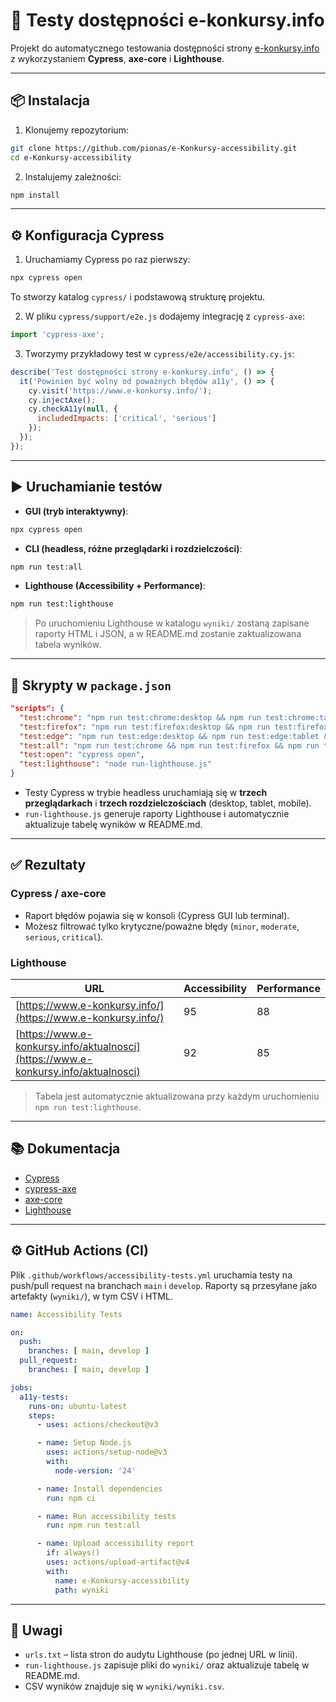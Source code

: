 # 🧪 Testy dostępności e-konkursy.info

Projekt do automatycznego testowania dostępności strony [e-konkursy.info](https://www.e-konkursy.info/) z wykorzystaniem **Cypress**, **axe-core** i **Lighthouse**.

---

## 📦 Instalacja

1. Klonujemy repozytorium:

```bash
git clone https://github.com/pionas/e-Konkursy-accessibility.git
cd e-Konkursy-accessibility
```

2. Instalujemy zależności:

```bash
npm install
```

---

## ⚙️ Konfiguracja Cypress

1. Uruchamiamy Cypress po raz pierwszy:

```bash
npx cypress open
```

To stworzy katalog `cypress/` i podstawową strukturę projektu.

2. W pliku `cypress/support/e2e.js` dodajemy integrację z `cypress-axe`:

```javascript
import 'cypress-axe';
```

3. Tworzymy przykładowy test w `cypress/e2e/accessibility.cy.js`:

```javascript
describe('Test dostępności strony e-konkursy.info', () => {
  it('Powinien być wolny od poważnych błędów a11y', () => {
    cy.visit('https://www.e-konkursy.info/');
    cy.injectAxe();
    cy.checkA11y(null, {
      includedImpacts: ['critical', 'serious']
    });
  });
});
```

---

## ▶️ Uruchamianie testów

* **GUI (tryb interaktywny)**:

```bash
npx cypress open
```

* **CLI (headless, różne przeglądarki i rozdzielczości)**:

```bash
npm run test:all
```

* **Lighthouse (Accessibility + Performance)**:

```bash
npm run test:lighthouse
```

> Po uruchomieniu Lighthouse w katalogu `wyniki/` zostaną zapisane raporty HTML i JSON, a w README.md zostanie zaktualizowana tabela wyników.

---

## 📜 Skrypty w `package.json`

```json
"scripts": {
  "test:chrome": "npm run test:chrome:desktop && npm run test:chrome:tablet && npm run test:chrome:mobile",
  "test:firefox": "npm run test:firefox:desktop && npm run test:firefox:tablet && npm run test:firefox:mobile",
  "test:edge": "npm run test:edge:desktop && npm run test:edge:tablet && npm run test:edge:mobile",
  "test:all": "npm run test:chrome && npm run test:firefox && npm run test:edge && npm run test:lighthouse",
  "test:open": "cypress open",
  "test:lighthouse": "node run-lighthouse.js"
}
```

* Testy Cypress w trybie headless uruchamiają się w **trzech przeglądarkach** i **trzech rozdzielczościach** (desktop, tablet, mobile).
* `run-lighthouse.js` generuje raporty Lighthouse i automatycznie aktualizuje tabelę wyników w README.md.

---

## ✅ Rezultaty

### Cypress / axe-core

* Raport błędów pojawia się w konsoli (Cypress GUI lub terminal).
* Możesz filtrować tylko krytyczne/poważne błędy (`minor`, `moderate`, `serious`, `critical`).

### Lighthouse

<!-- LIGHTHOUSE TABLE START -->

| URL                                                                                | Accessibility | Performance |
| ---------------------------------------------------------------------------------- | ------------- | ----------- |
| [https://www.e-konkursy.info/](https://www.e-konkursy.info/)                       | 95            | 88          |
| [https://www.e-konkursy.info/aktualnosci](https://www.e-konkursy.info/aktualnosci) | 92            | 85          |

<!-- LIGHTHOUSE TABLE END -->

> Tabela jest automatycznie aktualizowana przy każdym uruchomieniu `npm run test:lighthouse`.

---

## 📚 Dokumentacja

* [Cypress](https://docs.cypress.io/)
* [cypress-axe](https://github.com/component-driven/cypress-axe)
* [axe-core](https://github.com/dequelabs/axe-core)
* [Lighthouse](https://developers.google.com/web/tools/lighthouse)

---

## ⚙️ GitHub Actions (CI)

Plik `.github/workflows/accessibility-tests.yml` uruchamia testy na push/pull request na branchach `main` i `develop`. Raporty są przesyłane jako artefakty (`wyniki/`), w tym CSV i HTML.

```yaml
name: Accessibility Tests

on:
  push:
    branches: [ main, develop ]
  pull_request:
    branches: [ main, develop ]

jobs:
  a11y-tests:
    runs-on: ubuntu-latest
    steps:
      - uses: actions/checkout@v3

      - name: Setup Node.js
        uses: actions/setup-node@v3
        with:
          node-version: '24'

      - name: Install dependencies
        run: npm ci

      - name: Run accessibility tests
        run: npm run test:all

      - name: Upload accessibility report
        if: always()
        uses: actions/upload-artifact@v4
        with:
          name: e-Konkursy-accessibility
          path: wyniki
```

---

## 📝 Uwagi

* `urls.txt` – lista stron do audytu Lighthouse (po jednej URL w linii).
* `run-lighthouse.js` zapisuje pliki do `wyniki/` oraz aktualizuje tabelę w README.md.
* CSV wyników znajduje się w `wyniki/wyniki.csv`.
